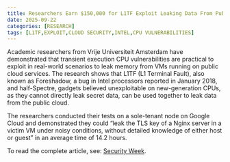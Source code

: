 ```yaml
---
title: Researchers Earn $150,000 for L1TF Exploit Leaking Data From Public Cloud
date: 2025-09-22
categories: [RESEARCH]
tags: [L1TF,EXPLOIT,CLOUD SECURITY,INTEL,CPU VULNERABILITIES]
---
```


Academic researchers from Vrije Universiteit Amsterdam have demonstrated that transient execution CPU vulnerabilities are practical to exploit in real-world scenarios to leak memory from VMs running on public cloud services. The research shows that L1TF (L1 Terminal Fault), also known as Foreshadow, a bug in Intel processors reported in January 2018, and half-Spectre, gadgets believed unexploitable on new-generation CPUs, as they cannot directly leak secret data, can be used together to leak data from the public cloud.

The researchers conducted their tests on a sole-tenant node on Google Cloud and demonstrated they could “leak the TLS key of a Nginx server in a victim VM under noisy conditions, without detailed knowledge of either host or guest” in an average time of 14.2 hours. 

To read the complete article, see: [Security Week](https://www.securityweek.com/researchers-earn-150000-for-l1tf-exploit-leaking-data-from-public-cloud/).